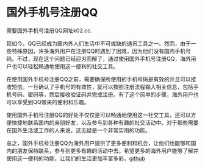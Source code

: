 # 国外手机号注册QQ

需要国外手机号注册QQ网址k02.cc. 

现如今，QQ已经成为国内外人们生活中不可或缺的通讯工具之一。然而，由于一些特殊原因，许多海外用户在注册QQ时遇到了困难，因为他们没有国内手机号码。不过，现在这个问题已经迎刃而解了，通过使用国外手机号注册QQ，海外用户也可以轻松畅通地使用这一便利的社交工具。

在使用国外手机号注册QQ之前，需要确保所使用的手机号码是有效的并且可以接收短信。一旦确认了手机号的有效性，就可以按照注册流程输入相关信息，包括手机号码、密码等，然后接收验证码并完成注册。有了这个简单的步骤，海外用户也可以享受到QQ带来的便利和乐趣。

使用国外手机号注册QQ的好处不仅仅是可以畅通地使用这一社交工具，还可以方便快捷地联系国内的亲朋好友，以及参与到各种有趣的社交活动中。对于那些需要在国外生活或工作的人来说，这无疑是一个非常实用的功能。

总之，国外手机号注册QQ为海外用户提供了更多便利和机会，让他们也能够和国内的朋友保持联系，参与到更多有趣的活动中去。希望更多的海外用户能够了解并使用这一便利的功能，让我们的生活更加丰富多彩。[github](https://github.com)